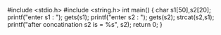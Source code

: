 #include <stdio.h>
#include <string.h>
int main()
{
    char s1[50],s2[20];
    printf("enter s1 : ");
    gets(s1);
     printf("enter s2 : ");
    gets(s2);
    strcat(s2,s1);
    printf("after concatination s2 is = %s", s2);
    return 0;
}
